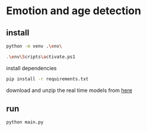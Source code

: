 # Emotion and age detection

## install

```bash
python -m venv .\env\
```

```bash
.\env\Scripts\activate.ps1
```

install dependencies

```bash
pip install -r requirements.txt
```

download and unzip the real time models from [here](https://drive.google.com/file/d/1mcRHk8B-1v-H__U4wqq4GmyyRm-cKuDd/view?usp=drive_link)

## run

```bash
python main.py
```
